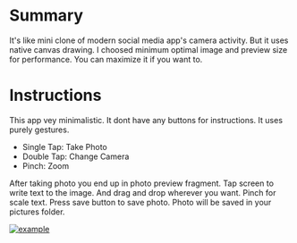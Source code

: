 
# Summary
It's like mini clone of modern social media app's camera activity. But it uses native canvas drawing. 
I choosed minimum optimal image and preview size for performance. You can maximize it if you want to.

# Instructions
This app vey minimalistic. It dont have any buttons for instructions.
It uses purely gestures.

- Single Tap: Take Photo
- Double Tap: Change Camera
- Pinch: Zoom

After taking photo you end up in photo preview fragment.
Tap screen to write text to the image. And drag and drop wherever you want. Pinch for scale text.
Press save button to save photo.
Photo will be saved in your pictures folder.

[![example](https://i.hizliresim.com/YDm0vj.jpg)](https://hizliresim.com/YDm0vj)



